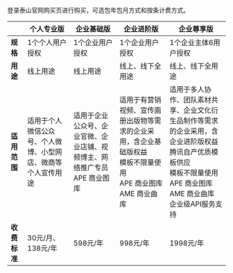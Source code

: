 
登录泰山官网购买页进行购买，可选包年包月方式和按条计费方式。

|          | 个人专业版                                                   | 企业基础版                                                   | 企业进阶版                                                   | 企业尊享版                                                   |
| -------- | ------------------------------------------------------------ | ------------------------------------------------------------ | ------------------------------------------------------------ | ------------------------------------------------------------ |
| **规格**     | 1个个人用户授权                                              | 1个企业用户授权                                              | 1个企业用户授权                                              | 1个企业主体6用户授权                                         |
| **用途**     | 线上用途                                                     | 线上用途                                                     | 线上、线下全用途                                             | 线上、线下全用途                                             |
|**适用范围** | 适用于个人微信公众号、个人微博、小型网店、微商等个人宣传用途 | 适用于企业公众号、企业官微、企业店铺、视频博主、网络推广专员<br>APE 商业图库 | 适用于有营销视频、宣传画册出版物等需求的企业采用，含企业基础版权益<br>模板不限量使用<br/>APE 商业图库<br/>AME 商业曲库 | 适用于多人协作、团队素材共享、企业文化衍生品制作等需求的企业采用，含企业进阶版权益<br/>腾讯自产优质模板供应<br/>模板不限量使用<br/>APE 商业图库<br/>AME 商业曲库<br/>企业级API服务支持 |
| **收费标准** | 30元/月、138元/年                                            | 598元/年                                                     | 998元/年                                                     | 1998元/年                                                    |
